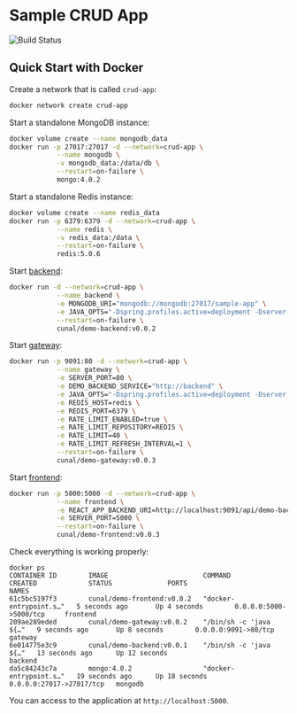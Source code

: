 # Sample CRUD App

![Build Status](https://github.com/CemalUnal/sample-crud-app/workflows/Docker/badge.svg?branch=master)

## Quick Start with Docker

Create a network that is called `crud-app`:
```bash
docker network create crud-app
```

Start a standalone MongoDB instance:
```bash
docker volume create --name mongodb_data
docker run -p 27017:27017 -d --network=crud-app \
            --name mongodb \
            -v mongodb_data:/data/db \
            --restart=on-failure \
            mongo:4.0.2
```

Start a standalone Redis instance:
```bash
docker volume create --name redis_data
docker run -p 6379:6379 -d --network=crud-app \
            --name redis \
            -v redis_data:/data \
            --restart=on-failure \
            redis:5.0.6
```

Start [backend](./backend):
```bash
docker run -d --network=crud-app \
            --name backend \
            -e MONGODB_URI="mongodb://mongodb:27017/sample-app" \
            -e JAVA_OPTS="-Dspring.profiles.active=deployment -Dserver.port=80 -Xms125m -Xmx250m" \
            --restart=on-failure \
            cunal/demo-backend:v0.0.2
```

Start [gateway](./gateway):
```bash
docker run -p 9091:80 -d --network=crud-app \
            --name gateway \
            -e SERVER_PORT=80 \
            -e DEMO_BACKEND_SERVICE="http://backend" \
            -e JAVA_OPTS="-Dspring.profiles.active=deployment -Dserver.port=80 -Xms125m -Xmx250m" \
            -e REDIS_HOST=redis \
            -e REDIS_PORT=6379 \
            -e RATE_LIMIT_ENABLED=true \
            -e RATE_LIMIT_REPOSITORY=REDIS \
            -e RATE_LIMIT=40 \
            -e RATE_LIMIT_REFRESH_INTERVAL=1 \
            --restart=on-failure \
            cunal/demo-gateway:v0.0.3
```

Start [frontend](./frontend):

```bash
docker run -p 5000:5000 -d --network=crud-app \
            --name frontend \
            -e REACT_APP_BACKEND_URI=http://localhost:9091/api/demo-backend \
            -e SERVER_PORT=5000 \
            --restart=on-failure \
            cunal/demo-frontend:v0.0.3
```

Check everything is working properly:

```
docker ps
CONTAINER ID        IMAGE                        COMMAND                  CREATED             STATUS              PORTS                      NAMES
61c5bc5197f3        cunal/demo-frontend:v0.0.2   "docker-entrypoint.s…"   5 seconds ago       Up 4 seconds        0.0.0.0:5000->5000/tcp     frontend
209ae289eded        cunal/demo-gateway:v0.0.2    "/bin/sh -c 'java ${…"   9 seconds ago       Up 8 seconds        0.0.0.0:9091->80/tcp       gateway
6e014775e3c9        cunal/demo-backend:v0.0.1    "/bin/sh -c 'java ${…"   13 seconds ago      Up 12 seconds                                  backend
da5c84243c7a        mongo:4.0.2                  "docker-entrypoint.s…"   19 seconds ago      Up 18 seconds       0.0.0.0:27017->27017/tcp   mongodb
```

You can access to the application at `http://localhost:5000`.
